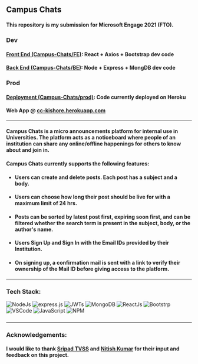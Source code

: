 ## Campus Chats
#### This repository is my submission for Microsoft Engage 2021 (FTO).
### Dev
#### [Front End (Campus-Chats/FE)](https://github.com/kancherlakishorereddy/Campus-Chats/FE): React + Axios + Bootstrap dev code
#### [Back End (Campus-Chats/BE)](https://github.com/kancherlakishorereddy/Campus-Chats/BE): Node + Express + MongDB dev code
### Prod
#### [Deployment (Campus-Chats/prod)](https://github.com/kancherlakishorereddy/Campus-Chats/BE): Code currently deployed on Heroku
#### Web App @ [cc-kishore.herokuapp.com](https://cc-kishore.herokuapp.com)
---
#### Campus Chats is a micro announcements platform for internal use in Universities. The platform acts as a noticeboard where people of an institution can share any online/offline happenings for others to know about and join in.
#### Campus Chats currently supports the following features:
- #### Users can create and delete posts. Each post has a subject and a body.
- #### Users can choose how long their post should be live for with a maximum limit of 24 hrs.
- #### Posts can be sorted by latest post first, expiring soon first, and can be filtered whether the search term is present in the subject, body, or the author's name.
- #### Users Sign Up and Sign In with the Email IDs provided by their Institution.
- #### On signing up, a confirmation mail is sent with a link to verify their ownership of the Mail ID before giving access to the platform.
---
### Tech Stack:
![NodeJs](https://img.shields.io/badge/Node.js-339933?style=for-the-badge&logo=nodedotjs&logoColor=white) ![express.js](https://img.shields.io/badge/Express.js-000000?style=for-the-badge&logo=express&logoColor=white) ![JWTs](https://img.shields.io/badge/JWT-000000?style=for-the-badge&logo=JSON%20web%20tokens&logoColor=white) ![MongoDB](https://img.shields.io/badge/MongoDB-4EA94B?style=for-the-badge&logo=mongodb&logoColor=white) ![ReactJs](https://img.shields.io/badge/React-20232A?style=for-the-badge&logo=react&logoColor=61DAFB) ![Bootstrp](https://img.shields.io/badge/Bootstrap-563D7C?style=for-the-badge&logo=bootstrap&logoColor=white)
<br/>
![VSCode](https://img.shields.io/badge/Visual_Studio_Code-0078D4?style=for-the-badge&logo=visual%20studio%20code&logoColor=white) ![JavaScript](https://img.shields.io/badge/JavaScript-323330?style=for-the-badge&logo=javascript&logoColor=F7DF1E) ![NPM](https://img.shields.io/badge/npm-CB3837?style=for-the-badge&logo=npm&logoColor=white) 
###
---
### Acknowledgements:
#### I would like to thank [Sripad TVSS](https://github.com/TVSSSRIPAD) and [Nitish Kumar](https://github.com/NITISH-KUMAR-REDDY) for their input and feedback on this project.
